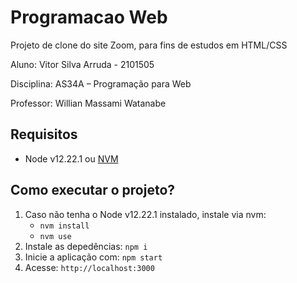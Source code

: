 # Programacao Web
 Projeto de clone do site Zoom, para fins de estudos em HTML/CSS
 
 Aluno: Vitor Silva Arruda - 2101505
 
 Disciplina: AS34A – Programação para Web
 
 Professor: Willian Massami Watanabe

 ## Requisitos

 - Node v12.22.1 ou [NVM](https://github.com/nvm-sh/nvm#installing-and-updating)

 ## Como executar o projeto?

1. Caso não tenha o Node v12.22.1 instalado, instale via nvm:
    - `nvm install`
    - `nvm use`
2. Instale as depedências: `npm i`
3. Inicie a aplicação com: `npm start`
4. Acesse: `http://localhost:3000`
